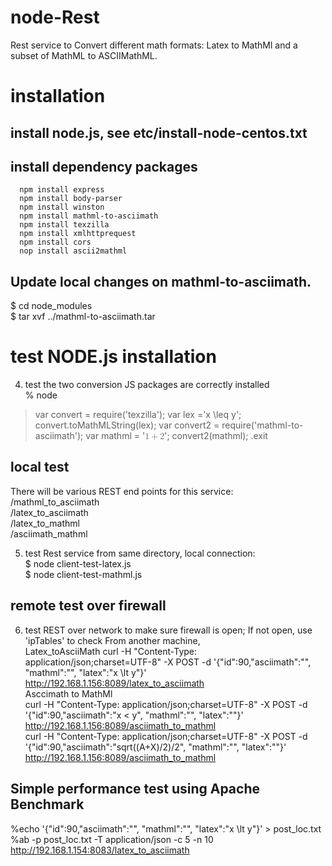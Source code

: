# node-Rest
Rest service to Convert different math formats: Latex to MathMl and a subset of MathML to ASCIIMathML.

# installation
## install node.js, see etc/install-node-centos.txt

## install dependency packages

```
  npm install express  
  npm install body-parser  
  npm install winston  
  npm install mathml-to-asciimath
  npm install texzilla
  npm install xmlhttprequest
  npm install cors
  nop install ascii2mathml

```
## Update local changes on mathml-to-asciimath.<br>
$ cd node_modules <br>
$ tar xvf ../mathml-to-asciimath.tar

# test NODE.js installation
4. test the two conversion JS packages are correctly installed<br>
% node<br>
> var convert = require('texzilla');
> var lex ='x \leq y';
> convert.toMathMLString(lex);
> var convert2 = require('mathml-to-asciimath');
> var mathml = '<math><mn>1</mn><mo>+</mo><mn>2</mn></math>';
> convert2(mathml);
>.exit

## local test<br>
There will be various REST end points for this service:<br>
/mathml_to_asciimath<br>
/latex_to_asciimath<br>
/latex_to_mathml<br>
/asciimath_mathml<br>

5. test Rest service from same directory, local connection:<br>
$ node client-test-latex.js <br>
$ node client-test-mathml.js<br>

## remote test over firewall 
6. test REST over network to make sure firewall is open; If not open, use 'ipTables' to check
From another machine, <br>
Latex_toAsciiMath
curl -H "Content-Type: application/json;charset=UTF-8" -X POST -d '{"id":90,"asciimath":"", "mathml":"", "latex":"x \\lt y"}' http://192.168.1.156:8089/latex_to_asciimath<br>
Asccimath to MathMl<br>
curl -H "Content-Type: application/json;charset=UTF-8" -X POST -d '{"id":90,"asciimath":"x < y", "mathml":"", "latex":""}' http://192.168.1.156:8089/asciimath_to_mathml<br>
curl -H "Content-Type: application/json;charset=UTF-8" -X POST -d '{"id":90,"asciimath":"sqrt((A+X)/2)/2", "mathml":"", "latex":""}' http://192.168.1.156:8089/asciimath_to_mathml<br>

## Simple performance test using Apache Benchmark<br>
%echo '{"id":90,"asciimath":"", "mathml":"", "latex":"x \\lt y"}' > post_loc.txt<br>
%ab -p post_loc.txt -T application/json -c 5 -n 10 http://192.168.1.154:8083/latex_to_asciimath
